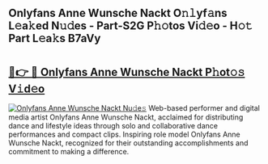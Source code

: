 ## Onlyfans Anne Wunsche Nackt O𝚗𝚕yf𝚊ns L𝚎a𝚔ed N𝚞𝚍es - Part-S2G P𝚑𝚘tos Vi𝚍𝚎o - H𝚘𝚝 Part L𝚎a𝚔s B7aVy

# <h2><a href="http://kf2v4b.oniu.top/?m=Onlyfans+Anne+Wunsche+Nackt">🔗👉 🔴 Onlyfans Anne Wunsche Nackt P𝚑ot𝚘𝚜 V𝚒d𝚎o</a></h2>

[![Onlyfans Anne Wunsche Nackt Nu𝚍e𝚜](https://i.imgur.com/0qMVB7G.gif)](http://kf2v4b.oniu.top/?m=Onlyfans+Anne+Wunsche+Nackt)
Web-based performer and digital media artist Onlyfans Anne Wunsche Nackt, acclaimed for distributing dance and lifestyle ideas through solo and collaborative dance performances and compact clips. Inspiring role model Onlyfans Anne Wunsche Nackt, recognized for their outstanding accomplishments and commitment to making a difference.  
